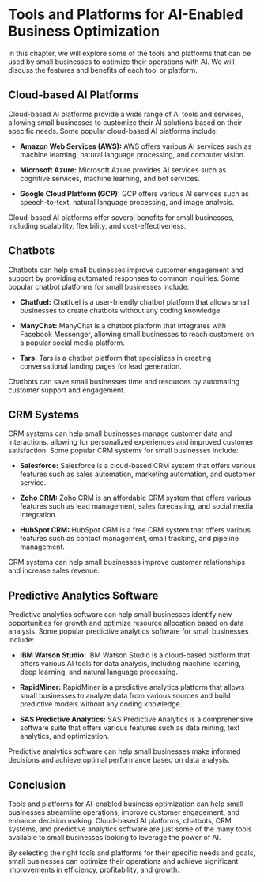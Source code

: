 Tools and Platforms for AI-Enabled Business Optimization
==============================================================================================================================

In this chapter, we will explore some of the tools and platforms that can be used by small businesses to optimize their operations with AI. We will discuss the features and benefits of each tool or platform.

Cloud-based AI Platforms
------------------------

Cloud-based AI platforms provide a wide range of AI tools and services, allowing small businesses to customize their AI solutions based on their specific needs. Some popular cloud-based AI platforms include:

* **Amazon Web Services (AWS):** AWS offers various AI services such as machine learning, natural language processing, and computer vision.

* **Microsoft Azure:** Microsoft Azure provides AI services such as cognitive services, machine learning, and bot services.

* **Google Cloud Platform (GCP):** GCP offers various AI services such as speech-to-text, natural language processing, and image analysis.

Cloud-based AI platforms offer several benefits for small businesses, including scalability, flexibility, and cost-effectiveness.

Chatbots
--------

Chatbots can help small businesses improve customer engagement and support by providing automated responses to common inquiries. Some popular chatbot platforms for small businesses include:

* **Chatfuel:** Chatfuel is a user-friendly chatbot platform that allows small businesses to create chatbots without any coding knowledge.

* **ManyChat:** ManyChat is a chatbot platform that integrates with Facebook Messenger, allowing small businesses to reach customers on a popular social media platform.

* **Tars:** Tars is a chatbot platform that specializes in creating conversational landing pages for lead generation.

Chatbots can save small businesses time and resources by automating customer support and engagement.

CRM Systems
-----------

CRM systems can help small businesses manage customer data and interactions, allowing for personalized experiences and improved customer satisfaction. Some popular CRM systems for small businesses include:

* **Salesforce:** Salesforce is a cloud-based CRM system that offers various features such as sales automation, marketing automation, and customer service.

* **Zoho CRM:** Zoho CRM is an affordable CRM system that offers various features such as lead management, sales forecasting, and social media integration.

* **HubSpot CRM:** HubSpot CRM is a free CRM system that offers various features such as contact management, email tracking, and pipeline management.

CRM systems can help small businesses improve customer relationships and increase sales revenue.

Predictive Analytics Software
-----------------------------

Predictive analytics software can help small businesses identify new opportunities for growth and optimize resource allocation based on data analysis. Some popular predictive analytics software for small businesses include:

* **IBM Watson Studio:** IBM Watson Studio is a cloud-based platform that offers various AI tools for data analysis, including machine learning, deep learning, and natural language processing.

* **RapidMiner:** RapidMiner is a predictive analytics platform that allows small businesses to analyze data from various sources and build predictive models without any coding knowledge.

* **SAS Predictive Analytics:** SAS Predictive Analytics is a comprehensive software suite that offers various features such as data mining, text analytics, and optimization.

Predictive analytics software can help small businesses make informed decisions and achieve optimal performance based on data analysis.

Conclusion
----------

Tools and platforms for AI-enabled business optimization can help small businesses streamline operations, improve customer engagement, and enhance decision making. Cloud-based AI platforms, chatbots, CRM systems, and predictive analytics software are just some of the many tools available to small businesses looking to leverage the power of AI.

By selecting the right tools and platforms for their specific needs and goals, small businesses can optimize their operations and achieve significant improvements in efficiency, profitability, and growth.
